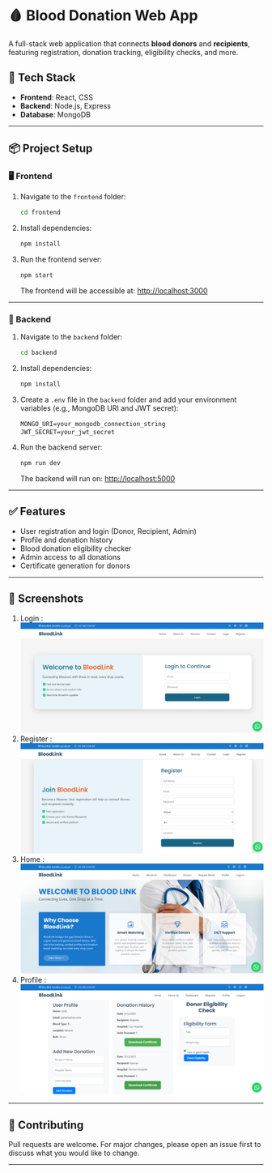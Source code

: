 # 🩸 Blood Donation Web App

A full-stack web application that connects **blood donors** and **recipients**, featuring registration, donation tracking, eligibility checks, and more.

## 🚀 Tech Stack

- **Frontend**: React, CSS
- **Backend**: Node.js, Express
- **Database**: MongoDB

---

## 📦 Project Setup

### 🖥️ Frontend

1. Navigate to the `frontend` folder:
    ```bash
    cd frontend
    ```

2. Install dependencies:
    ```bash
    npm install
    ```

3. Run the frontend server:
    ```bash
    npm start
    ```

   The frontend will be accessible at: [http://localhost:3000](http://localhost:3000)

---

### 🔧 Backend

1. Navigate to the `backend` folder:
    ```bash
    cd backend
    ```

2. Install dependencies:
    ```bash
    npm install
    ```

3. Create a `.env` file in the `backend` folder and add your environment variables (e.g., MongoDB URI and JWT secret):
    ```env
    MONGO_URI=your_mongodb_connection_string
    JWT_SECRET=your_jwt_secret
    ```

4. Run the backend server:
    ```bash
    npm run dev
    ```

   The backend will run on: [http://localhost:5000](http://localhost:5000)

---

## ✅ Features

- User registration and login (Donor, Recipient, Admin)
- Profile and donation history
- Blood donation eligibility checker
- Admin access to all donations
- Certificate generation for donors

---

## 📸 Screenshots

1. Login : ![Screenshot](images/login.png)
2. Register : ![Screenshot](images/register.png)
3. Home : ![Screenshot](images/home.png)
4. Profile : ![Screenshot](images/profile.png)

---

## 🙌 Contributing

Pull requests are welcome. For major changes, please open an issue first to discuss what you would like to change.

---
